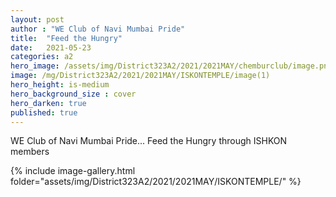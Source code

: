 ```yaml
---
layout: post
author : "WE Club of Navi Mumbai Pride"
title:  "Feed the Hungry"
date:   2021-05-23
categories: a2
hero_image: /assets/img/District323A2/2021/2021MAY/chemburclub/image.png
image: /mg/District323A2/2021/2021MAY/ISKONTEMPLE/image(1)
hero_height: is-medium
hero_background_size : cover
hero_darken: true
published: true
---
```


WE Club of Navi Mumbai Pride... Feed the Hungry through ISHKON members

{% include image-gallery.html folder="assets/img/District323A2/2021/2021MAY/ISKONTEMPLE/" %}